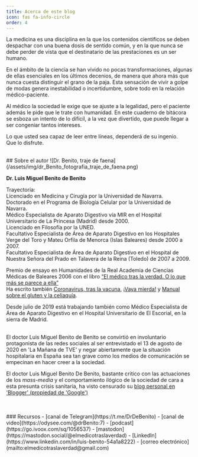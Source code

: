 ```yaml
---
title: Acerca de este blog
icon: fas fa-info-circle
order: 4
---
```

La medicina es una disciplina en la que los contenidos científicos se deben despachar con una buena dosis de sentido común,
y en la que nunca se debe perder de vista que el destinatario de las prestaciones es un ser humano.  

En el ámbito de la ciencia se han vivido no pocas transformaciones, algunas de ellas esenciales en los últimos decenios, de manera que ahora más que nunca cuesta distinguir el grano de la paja. Esta sensación de vivir a golpe de modas genera inestabilidad o incertidumbre, sobre todo en la relación médico-paciente.  

Al médico la sociedad le exige que se ajuste a la legalidad, pero el paciente además le pide que le trate con humanidad. En este cuaderno de bitácora se esboza un intento de lo difícil, a la vez que divertido, que puede llegar a ser congeniar tantos intereses.  

Lo que usted sea capaz de leer entre líneas, dependerá de su ingenio.  
Que lo disfrute.  

<br>
## Sobre el autor
![Dr. Benito, traje de faena](/assets/img/dr_Benito_fotografia_traje_de_faena.png)

**Dr. Luis Miguel Benito de Benito**  

Trayectoria:  
Licenciado en Medicina y Cirugía por la Universidad de Navarra.  
Doctorado en el Programa de Biología Celular por la Universidad de Navarra.  
Médico Especialista de Aparato Digestivo vía MIR en el Hospital Universitario de La Princesa (Madrid) desde 2000.  
Licenciado en Filosofía por la UNED.  
Facultativo Especialista de Área de Aparato Digestivo en los Hospitales Verge del Toro y Mateu Orfila de Menorca (Islas Baleares) desde 2000 a 2007.  
Facultativo Especialista de Área de Aparato Digestivo en el Hospital de Nuestra Señora del Prado en Talavera de la Reina (Toledo) de 2007 a 2009.  

Premio de ensayo en Humanidades de la Real Academia de Ciencias Médicas de Baleares 2006 con el libro [“El médico tras la verdad. O lo que más se parece a ella”](https://www.operaprima.es/libros/ensayo/ensayo-ensayo/el-medico-tras-la-verdad/)  
Ha escrito también [Coronavirus, tras la vacuna](https://www.operaprima.es/libros/ensayo/ciencia/coronavirus-tras-la-vacuna-luis-miguel-benito-de-benito/), [¡Vaya mierda!](https://www.operaprima.es/libros/ensayo/ensayo-ensayo/vaya-mierda-dr-luis-miguel-benito-de-benito/) y [Manual sobre el gluten y la celiaquía](https://www.elcorteingles.es/libros/A32773649-manual-sobre-el-gluten-y-la-celiaquia-tapa-blanda-9788491874454/).  

Desde julio de 2019 está trabajando también como Médico Especialista de Área de Aparato Digestivo en el Hospital Universitario de El Escorial, en la sierra de Madrid.  

<br>
El doctor Luis Miguel Benito de Benito se convirtió en involuntario protagonista de las redes sociales al ser entrevistado el 13 de agosto de 2020 en 'La Mañana de TVE' y negar abiertamente que la situación hospitalaria en España sea tan grave como los medios de comunicación se empecinan en hacer creer a la sociedad.  

El doctor Luis Miguel Benito De Benito, bastante critico con las actuaciones de los *mass-media* y el comportamiento ilógico de la sociedad de cara a esta presunta crisis sanitaria, ha visto censurado su [blog personal en 'Blogger' (propiedad de 'Google')](https://elmedicotraslaverdad.blogspot.com)  


<br>
<br>
### Recursos
- [canal de Telegram](https://t.me/DrDeBenito)  
- [canal de video](https://odysee.com/@drBenito:7)  
- [podcast](https://go.ivoox.com/sq/1056537)  
- [mastodon](https://mastodon.social/@elmedicotraslaverdad)  
- [LinkedIn](https://www.linkedin.com/in/luis-benito-54a1a8222)  
- [correo electrónico](mailto:elmedicotraslaverdad@gmail.com)  
